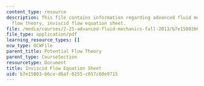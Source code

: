 ```yaml
---
content_type: resource
description: This file contains information regarding advanced fluid mechanics, potential
  flow theory, inviscid flow equation sheet.
file: /media/courses/2-25-advanced-fluid-mechanics-fall-2013/b7e15803b6ced6af0255c057c60e9715_MIT2_25F13_InviscidUpdated.pdf
file_type: application/pdf
learning_resource_types: []
ocw_type: OCWFile
parent_title: Potential Flow Theory
parent_type: CourseSection
resourcetype: Document
title: Inviscid Flow Equation Sheet
uid: b7e15803-b6ce-d6af-0255-c057c60e9715
---
```

